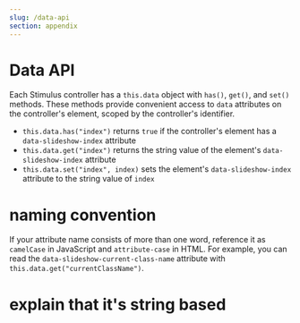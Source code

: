 ```yaml
---
slug: /data-api
section: appendix
---
```


# Data API

Each Stimulus controller has a `this.data` object with `has()`, `get()`, and `set()` methods. These methods provide convenient access to `data` attributes on the controller's element, scoped by the controller's identifier.

* `this.data.has("index")` returns `true` if the controller's element has a `data-slideshow-index` attribute
* `this.data.get("index")` returns the string value of the element's `data-slideshow-index` attribute
* `this.data.set("index", index)` sets the element's `data-slideshow-index` attribute to the string value of `index`

# naming convention

If your attribute name consists of more than one word, reference it as `camelCase` in JavaScript and `attribute-case` in HTML. For example, you can read the `data-slideshow-current-class-name` attribute with `this.data.get("currentClassName")`.

# explain that it's string based
